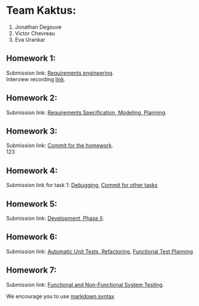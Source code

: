 # Team Kaktus:
1. Jonathan Degouve
2. Victor Chevreau
3. Eva Urankar

## Homework 1:
Submission link: [Requirements engineering](https://bitbucket.org/software-engineering-kaktus/lg10-kaktus/wiki/HW-1%20Requirements%20engineering). <br>
Interview recording [link](https://tartuulikool-my.sharepoint.com/:u:/g/personal/degouve_ut_ee/EQzucp1CaFRAi9PJR6d4_tMBrgyHcBXIruw2Wn_2nV-sRg?nav=eyJyZWZlcnJhbEluZm8iOnsicmVmZXJyYWxBcHAiOiJPbmVEcml2ZUZvckJ1c2luZXNzIiwicmVmZXJyYWxBcHBQbGF0Zm9ybSI6IldlYiIsInJlZmVycmFsTW9kZSI6InZpZXciLCJyZWZlcnJhbFZpZXciOiJNeUZpbGVzTGlua0RpcmVjdCJ9fQ&e=iCryyW).

## Homework 2:
Submission link: [Requirements Specification, Modeling, Planning](https://bitbucket.org/software-engineering-kaktus/lg10-kaktus/wiki/HW-2%20Requirements%20Specification,%20Modeling,%20Planning).

## Homework 3:
Submission link: [Commit for the homework](https://bitbucket.org/software-engineering-kaktus/lg10-kaktus/commits/7c35f96f5ac7a7fff06a52131adea54e7c3212e4). <br>
123

## Homework 4:
Submission link for task 1: [Debugging](https://bitbucket.org/software-engineering-kaktus/lg10-kaktus/wiki/HW-4%20Development%20Phase%20I), [Commit for other tasks](https://bitbucket.org/software-engineering-kaktus/lg10-kaktus/commits/tag/homework-4) <br>

## Homework 5:
Submission link: [Development, Phase II](https://bitbucket.org/software-engineering-kaktus/lg10-kaktus/commits/tag/homework-5). <br>

## Homework 6:
Submission link: [Automatic Unit Tests, Refactoring](https://bitbucket.org/software-engineering-kaktus/lg10-kaktus/commits/tag/homework-6), [Functional Test Planning](https://bitbucket.org/software-engineering-kaktus/lg10-kaktus/wiki/HW-6%20Functional%20Test%20Planning) <br>

## Homework 7:
Submission link: [Functional and Non-Functional System Testing](https://bitbucket.org/software-engineering-kaktus/lg10-kaktus/wiki/HW-7%20Functional%20and%20Non-Functional%20System%20Testing).

We encourage you to use [markdown syntax](https://confluence.atlassian.com/bitbucketserver/markdown-syntax-guide-776639995.html)
